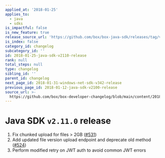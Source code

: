 ```yaml
---
applied_at: '2018-01-25'
applies_to:
  - java
  - sdks
is_impactful: false
is_new_feature: true
release_source_url: 'https://github.com/box/box-java-sdk/releases/tag/v2.11.0'
is_index: false
category_id: changelog
subcategory_id: ''
id: 2018-01-25-java-sdk-v2110-release
rank: null
total_steps: null
type: changelog
sibling_id: ''
parent_id: changelog
next_page_id: 2018-01-31-windows-net-sdk-v342-release
previous_page_id: 2018-01-12-java-sdk-v2100-release
source_url: >-
  https://github.com/box/box-developer-changelog/blob/main/content/2018/01-25-java-sdk-v2110-release.md
---
```

# Java SDK `v2.11.0` release

1. Fix chunked upload for files > 2GB ([#531](https://github.com/box/box-java-sdk/pull/531))
2. Add updated file version upload endpoint and deprecate old method ([#524](https://github.com/box/box-java-sdk/pull/524))
3. Perform modified retry on JWT auth to avoid common JWT errors